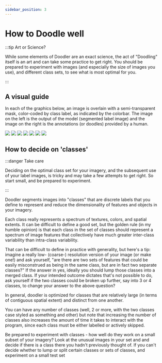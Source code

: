 ```yaml
---
sidebar_position: 3
---
```


# How to Doodle well

:::tip Art or Science?

While some elements of Doodler are an exact science, the act of "Doodling" itself is an art and can take some practice to get right. You should be prepared to experiment with images (and especially the size of images you use), and different class sets, to see what is most optimal for you.

:::

## A visual guide


In each of the graphics below, an image is overlain with a semi-transparent mask, color-coded by class label, as indicated by the colorbar. The image on the left is the output of the model (segmented label image) and the image on the right is the annotations (or doodles) provided by a human.

![](https://dbuscombe-usgs.github.io/doodle_labeller/docs/assets/Doodler_howto1.svg)
![](https://dbuscombe-usgs.github.io/doodle_labeller/docs/assets/Doodler_howto2.svg)
![](https://dbuscombe-usgs.github.io/doodle_labeller/docs/assets/Doodler_howto3.svg)
![](https://dbuscombe-usgs.github.io/doodle_labeller/docs/assets/Doodler_howto4.svg)
![](https://dbuscombe-usgs.github.io/doodle_labeller/docs/assets/Doodler_howto5.svg)
![](https://dbuscombe-usgs.github.io/doodle_labeller/docs/assets/Doodler_howto6.svg)
![](https://dbuscombe-usgs.github.io/doodle_labeller/docs/assets/Doodler_howto7.svg)


## How to decide on 'classes'

:::danger Take care

Deciding on the optimal class set for your imagery, and the subsequent use of your label images, is tricky and may take a few attempts to get right. So start small, and be prepared to experiment.

:::

Doodler segments images into "classes" that are discrete labels that you define to represent and reduce the dimensionality of features and objects in your imagery.

Each class really represents a spectrum of textures, colors, and spatial extents. It can be difficult to define a good set, but the golden rule (in my humble opinion) is that each class in the set of classes should represent a spectrum of image features that collectively have much greater inter-class variability than intra-class variability.

That can be difficult to define in practice with generality, but here's a tip: imagine a really low- (coarse-) resolution version of your image (or make one!) and ask yourself, "are there are two sets of features that could be easily misconstrued as being in the same class, but are in fact two separate classes?" If the answer in yes, ideally you should lump those classes into a merged class. If your intended outcome dictates that's not possible to do, ask yourself if the two classes could be broken up further, say into 3 or 4 classes, to change your answer to the above question?

In general, doodler is optimized for classes that are relatively large (in terms of contiguous spatial extent) and distinct from one another.


You can have any number of classes (well, 2 or more, with the two classes case styled as something and other) but note that increasing the number of classes also increases the amount of time it takes to interact with the program, since each class must be either labelled or actively skipped.

Be prepared to experiment with classes - how well do they work on a small subset of your imagery?
Look at the unusual images in your set and and decide if there is a class there you hadn't previously thought of.
If you can't decide whether to lump or split certain classes or sets of classes, and experiment on a small test set
